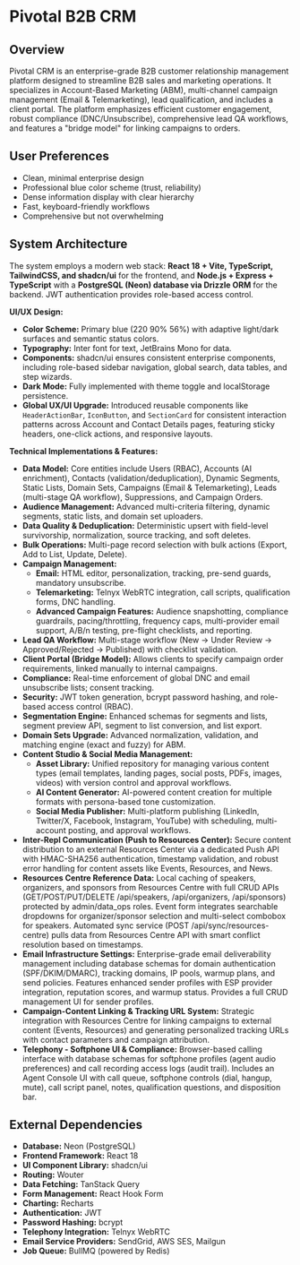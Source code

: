 # Pivotal B2B CRM

## Overview
Pivotal CRM is an enterprise-grade B2B customer relationship management platform designed to streamline B2B sales and marketing operations. It specializes in Account-Based Marketing (ABM), multi-channel campaign management (Email & Telemarketing), lead qualification, and includes a client portal. The platform emphasizes efficient customer engagement, robust compliance (DNC/Unsubscribe), comprehensive lead QA workflows, and features a "bridge model" for linking campaigns to orders.

## User Preferences
- Clean, minimal enterprise design
- Professional blue color scheme (trust, reliability)
- Dense information display with clear hierarchy
- Fast, keyboard-friendly workflows
- Comprehensive but not overwhelming

## System Architecture
The system employs a modern web stack: **React 18 + Vite, TypeScript, TailwindCSS, and shadcn/ui** for the frontend, and **Node.js + Express + TypeScript** with a **PostgreSQL (Neon) database via Drizzle ORM** for the backend. JWT authentication provides role-based access control.

**UI/UX Design:**
- **Color Scheme:** Primary blue (220 90% 56%) with adaptive light/dark surfaces and semantic status colors.
- **Typography:** Inter font for text, JetBrains Mono for data.
- **Components:** shadcn/ui ensures consistent enterprise components, including role-based sidebar navigation, global search, data tables, and step wizards.
- **Dark Mode:** Fully implemented with theme toggle and localStorage persistence.
- **Global UX/UI Upgrade:** Introduced reusable components like `HeaderActionBar`, `IconButton`, and `SectionCard` for consistent interaction patterns across Account and Contact Details pages, featuring sticky headers, one-click actions, and responsive layouts.

**Technical Implementations & Features:**
- **Data Model:** Core entities include Users (RBAC), Accounts (AI enrichment), Contacts (validation/deduplication), Dynamic Segments, Static Lists, Domain Sets, Campaigns (Email & Telemarketing), Leads (multi-stage QA workflow), Suppressions, and Campaign Orders.
- **Audience Management:** Advanced multi-criteria filtering, dynamic segments, static lists, and domain set uploaders.
- **Data Quality & Deduplication:** Deterministic upsert with field-level survivorship, normalization, source tracking, and soft deletes.
- **Bulk Operations:** Multi-page record selection with bulk actions (Export, Add to List, Update, Delete).
- **Campaign Management:**
    - **Email:** HTML editor, personalization, tracking, pre-send guards, mandatory unsubscribe.
    - **Telemarketing:** Telnyx WebRTC integration, call scripts, qualification forms, DNC handling.
    - **Advanced Campaign Features:** Audience snapshotting, compliance guardrails, pacing/throttling, frequency caps, multi-provider email support, A/B/n testing, pre-flight checklists, and reporting.
- **Lead QA Workflow:** Multi-stage workflow (New → Under Review → Approved/Rejected → Published) with checklist validation.
- **Client Portal (Bridge Model):** Allows clients to specify campaign order requirements, linked manually to internal campaigns.
- **Compliance:** Real-time enforcement of global DNC and email unsubscribe lists; consent tracking.
- **Security:** JWT token generation, bcrypt password hashing, and role-based access control (RBAC).
- **Segmentation Engine:** Enhanced schemas for segments and lists, segment preview API, segment to list conversion, and list export.
- **Domain Sets Upgrade:** Advanced normalization, validation, and matching engine (exact and fuzzy) for ABM.
- **Content Studio & Social Media Management:**
    - **Asset Library:** Unified repository for managing various content types (email templates, landing pages, social posts, PDFs, images, videos) with version control and approval workflows.
    - **AI Content Generator:** AI-powered content creation for multiple formats with persona-based tone customization.
    - **Social Media Publisher:** Multi-platform publishing (LinkedIn, Twitter/X, Facebook, Instagram, YouTube) with scheduling, multi-account posting, and approval workflows.
- **Inter-Repl Communication (Push to Resources Center):** Secure content distribution to an external Resources Center via a dedicated Push API with HMAC-SHA256 authentication, timestamp validation, and robust error handling for content assets like Events, Resources, and News.
- **Resources Centre Reference Data:** Local caching of speakers, organizers, and sponsors from Resources Centre with full CRUD APIs (GET/POST/PUT/DELETE /api/speakers, /api/organizers, /api/sponsors) protected by admin/data_ops roles. Event form integrates searchable dropdowns for organizer/sponsor selection and multi-select combobox for speakers. Automated sync service (POST /api/sync/resources-centre) pulls data from Resources Centre API with smart conflict resolution based on timestamps.
- **Email Infrastructure Settings:** Enterprise-grade email deliverability management including database schemas for domain authentication (SPF/DKIM/DMARC), tracking domains, IP pools, warmup plans, and send policies. Features enhanced sender profiles with ESP provider integration, reputation scores, and warmup status. Provides a full CRUD management UI for sender profiles.
- **Campaign-Content Linking & Tracking URL System:** Strategic integration with Resources Centre for linking campaigns to external content (Events, Resources) and generating personalized tracking URLs with contact parameters and campaign attribution.
- **Telephony - Softphone UI & Compliance:** Browser-based calling interface with database schemas for softphone profiles (agent audio preferences) and call recording access logs (audit trail). Includes an Agent Console UI with call queue, softphone controls (dial, hangup, mute), call script panel, notes, qualification questions, and disposition bar.

## External Dependencies
- **Database:** Neon (PostgreSQL)
- **Frontend Framework:** React 18
- **UI Component Library:** shadcn/ui
- **Routing:** Wouter
- **Data Fetching:** TanStack Query
- **Form Management:** React Hook Form
- **Charting:** Recharts
- **Authentication:** JWT
- **Password Hashing:** bcrypt
- **Telephony Integration:** Telnyx WebRTC
- **Email Service Providers:** SendGrid, AWS SES, Mailgun
- **Job Queue:** BullMQ (powered by Redis)